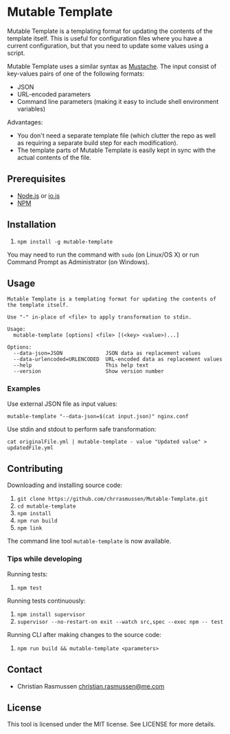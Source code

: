 # Mutable Template

Mutable Template is a templating format for updating the contents of the template itself. This is useful for configuration files where you have a current configuration, but that you need to update some values using a script.

Mutable Template uses a similar syntax as [Mustache](https://mustache.github.io). The input consist of key-values pairs of one of the following formats:

- JSON
- URL-encoded parameters
- Command line parameters (making it easy to include shell environment variables)

Advantages:

- You don't need a separate template file (which clutter the repo as well as requiring a separate build step for each modification).
- The template parts of Mutable Template is easily kept in sync with the actual contents of the file.


## Prerequisites

- [Node.js](https://nodejs.org) or [io.js](https://iojs.org/en/index.html)
- [NPM](https://www.npmjs.com)


## Installation

1. `npm install -g mutable-template`

You may need to run the command with `sudo` (on Linux/OS X) or run Command Prompt as Administrator (on Windows).


## Usage

```
Mutable Template is a templating format for updating the contents of the template itself.

Use "-" in-place of <file> to apply transformation to stdin.

Usage:
  mutable-template [options] <file> [(<key> <value>)...]

Options:
  --data-json=JSON              JSON data as replacement values
  --data-urlencoded=URLENCODED  URL-encoded data as replacement values
  --help                        This help text
  --version                     Show version number
```

### Examples

Use external JSON file as input values:

`mutable-template "--data-json=$(cat input.json)" nginx.conf`

Use stdin and stdout to perform safe transformation:

`cat originalFile.yml | mutable-template - value "Updated value" > updatedFile.yml`


## Contributing

Downloading and installing source code:

1. `git clone https://github.com/chrrasmussen/Mutable-Template.git`
2. `cd mutable-template`
3. `npm install`
4. `npm run build`
5. `npm link`

The command line tool `mutable-template` is now available.


### Tips while developing

Running tests:

1. `npm test`


Running tests continuously:

1. `npm install supervisor`
2. `supervisor --no-restart-on exit --watch src,spec --exec npm -- test`


Running CLI after making changes to the source code:

1. `npm run build && mutable-template <parameters>`


## Contact

- Christian Rasmussen <christian.rasmussen@me.com>


## License

This tool is licensed under the MIT license. See LICENSE for more details.
